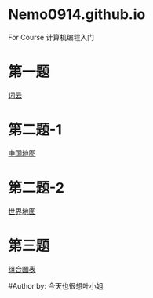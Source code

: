 # Nemo0914.github.io
For Course 计算机编程入门


# 第一题
[词云](HW1-1.html)

# 第二题-1
[中国地图](HW1-2.1.html)
# 第二题-2
[世界地图](HW1-2.2.html)

# 第三题
[组合图表](HW1-4.html)



#Author by: 今天也很想叶小姐
